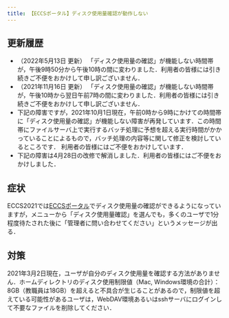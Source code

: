 ```yaml
---
title: 【ECCSポータル】ディスク使用量確認が動作しない
---
```


## 更新履歴

- （2022年5月13日 更新）
  「ディスク使用量の確認」が機能しない時間帯が，午後9時50分から午後10時の間に変わりました．利用者の皆様には引き続きご不便をおかけして申し訳ございません．
- （2021年11月16日 更新）
  「ディスク使用量の確認」が機能しない時間帯が，午後10時から翌日午前7時の間に変わりました．利用者の皆様には引き続きご不便をおかけして申し訳ございません．
-  下記の障害ですが，2021年10月1日現在，午前0時から9時にかけての時間帯に「ディスク使用量の確認」が機能しない障害が再発しています．この時間帯にファイルサーバ上で実行するバッチ処理に予想を超える実行時間がかかっていることによるもので，バッチ処理の内容等に関して修正を検討しているところです． 利用者の皆様にはご不便をおかけしています．
- 下記の障害は4月28日の改修で解消しました．利用者の皆様にはご不便をおかけしました．

## 症状

ECCS2021では[ECCSポータル](https://portal.ecc.u-tokyo.ac.jp/)でディスク使用量の確認ができるようになっていますが，メニューから「ディスク使用量確認」を選んでも，多くのユーザで1分程度待たされた後に「管理者に問い合わせてください」というメッセージが出る．

## 対策

2021年3月2日現在，ユーザが自分のディスク使用量を確認する方法がありません．ホームディレクトリのディスク使用制限値（Mac, Windows環境の合計）：8GB（教職員は18GB）を超えると不具合が生じることがあるので，制限値を超えている可能性があるユーザは，WebDAV環境あるいはsshサーバにログインして不要なファイルを削除してください．
